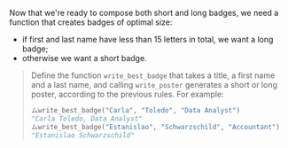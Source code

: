 Now that we're ready to compose both short and long badges, we need a function that creates badges of optimal size:

  * if first and last name have less than 15 letters in total, we want a long badge;
  * otherwise we want a short badge.

> Define the function `write_best_badge` that takes a title, a first name and a last name, and calling `write_poster` generates a short or long poster, according to the previous rules. For example:
>
> ```python
> ムwrite_best_badge("Carla", "Toledo", "Data Analyst")
> "Carla Toledo, Data Analyst"
> ムwrite_best_badge("Estanislao", "Schwarzschild", "Accountant")
> "Estanislao Schwarzschild"
> ```

